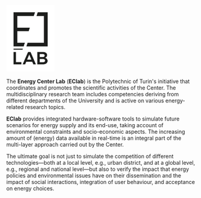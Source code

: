 
<img src="https://github.com/energycenterlab/.github/blob/main/profile/logo%20EC-Lab.png" width="128"/>

The **Energy Center Lab** (**EClab**) is the Polytechnic of Turin's initiative that coordinates and promotes the scientific activities of the Center. The multidisciplinary research team includes competencies deriving from different departments of the University and is active on various energy-related research topics. 

**EClab** provides integrated hardware-software tools to simulate future scenarios for energy supply and its end-use, taking account of environmental constraints and socio-economic aspects. The increasing amount of (energy) data available in real-time is an integral part of the multi-layer approach carried out by the Center. 

The ultimate goal is not just to simulate the competition of different technologies—both at a local level, e.g., urban district, and at a global level, e.g., regional and national level—but also to verify the impact that energy policies and environmental issues have on their dissemination and the impact of social interactions, integration of user behaviour, and acceptance on energy choices.
